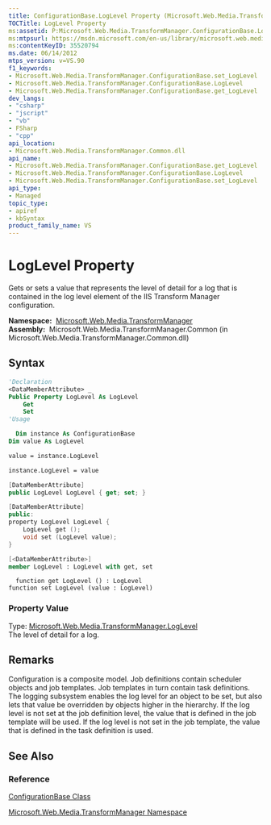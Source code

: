 ```yaml
---
title: ConfigurationBase.LogLevel Property (Microsoft.Web.Media.TransformManager)
TOCTitle: LogLevel Property
ms:assetid: P:Microsoft.Web.Media.TransformManager.ConfigurationBase.LogLevel
ms:mtpsurl: https://msdn.microsoft.com/en-us/library/microsoft.web.media.transformmanager.configurationbase.loglevel(v=VS.90)
ms:contentKeyID: 35520794
ms.date: 06/14/2012
mtps_version: v=VS.90
f1_keywords:
- Microsoft.Web.Media.TransformManager.ConfigurationBase.set_LogLevel
- Microsoft.Web.Media.TransformManager.ConfigurationBase.LogLevel
- Microsoft.Web.Media.TransformManager.ConfigurationBase.get_LogLevel
dev_langs:
- "csharp"
- "jscript"
- "vb"
- FSharp
- "cpp"
api_location:
- Microsoft.Web.Media.TransformManager.Common.dll
api_name:
- Microsoft.Web.Media.TransformManager.ConfigurationBase.get_LogLevel
- Microsoft.Web.Media.TransformManager.ConfigurationBase.LogLevel
- Microsoft.Web.Media.TransformManager.ConfigurationBase.set_LogLevel
api_type:
- Managed
topic_type:
- apiref
- kbSyntax
product_family_name: VS
---
```


# LogLevel Property

Gets or sets a value that represents the level of detail for a log that is contained in the log level element of the IIS Transform Manager configuration.

**Namespace:**  [Microsoft.Web.Media.TransformManager](microsoft-web-media-transformmanager-namespace.md)  
**Assembly:**  Microsoft.Web.Media.TransformManager.Common (in Microsoft.Web.Media.TransformManager.Common.dll)

## Syntax

```vb
'Declaration
<DataMemberAttribute> _
Public Property LogLevel As LogLevel
    Get
    Set
'Usage

  Dim instance As ConfigurationBase
Dim value As LogLevel

value = instance.LogLevel

instance.LogLevel = value
```

```csharp
[DataMemberAttribute]
public LogLevel LogLevel { get; set; }
```

```cpp
[DataMemberAttribute]
public:
property LogLevel LogLevel {
    LogLevel get ();
    void set (LogLevel value);
}
```

``` fsharp
[<DataMemberAttribute>]
member LogLevel : LogLevel with get, set
```

```jscript
  function get LogLevel () : LogLevel
function set LogLevel (value : LogLevel)
```

### Property Value

Type: [Microsoft.Web.Media.TransformManager.LogLevel](loglevel-enumeration-microsoft-web-media-transformmanager.md)  
The level of detail for a log.  

## Remarks

Configuration is a composite model. Job definitions contain scheduler objects and job templates. Job templates in turn contain task definitions. The logging subsystem enables the log level for an object to be set, but also lets that value be overridden by objects higher in the hierarchy. If the log level is not set at the job definition level, the value that is defined in the job template will be used. If the log level is not set in the job template, the value that is defined in the task definition is used.

## See Also

### Reference

[ConfigurationBase Class](configurationbase-class-microsoft-web-media-transformmanager.md)

[Microsoft.Web.Media.TransformManager Namespace](microsoft-web-media-transformmanager-namespace.md)

